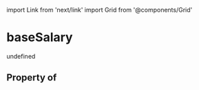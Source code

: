 import Link from 'next/link'
import Grid from '@components/Grid'

# baseSalary

undefined

## Property of



